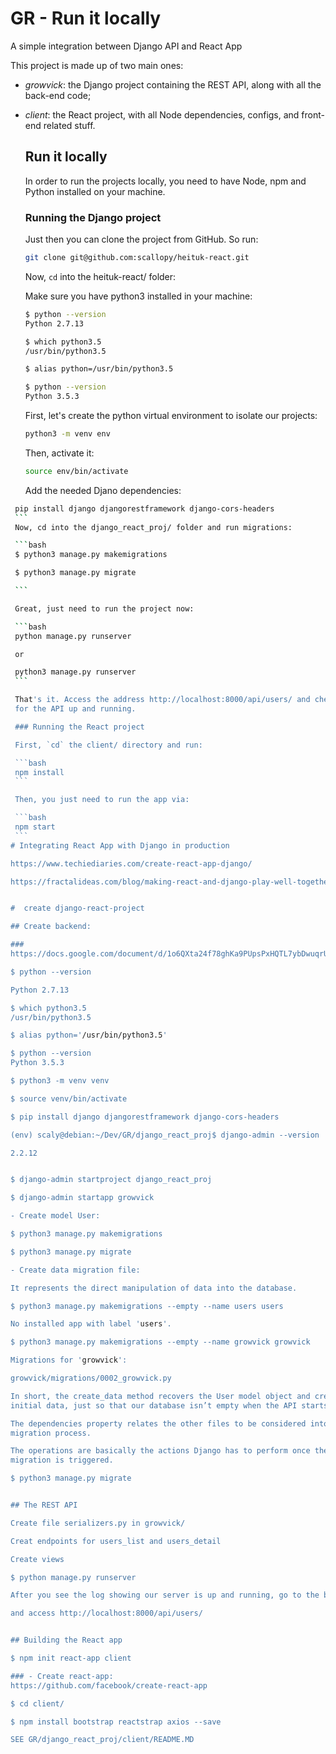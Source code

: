 
# GR - Run it locally
A simple integration between Django API and React App

This project is made up of two main ones:

  - *growvick*: the Django project containing the REST API, along with all the
    back-end code;
  - *client*: the React project, with all Node dependencies, configs, and
    front-end related stuff.

    ## Run it locally

    In order to run the projects locally, you need to have Node, npm and Python
    installed on your machine.

    ### Running the Django project

    Just then you can clone the project from GitHub. So run:

    ```bash
    git clone git@github.com:scallopy/heituk-react.git
    ```

    Now, `cd` into the heituk-react/ folder:

    Make sure you have python3 installed in your machine:

    ```bash
    $ python --version
    Python 2.7.13

    $ which python3.5
    /usr/bin/python3.5

    $ alias python=/usr/bin/python3.5

    $ python --version
    Python 3.5.3

    ```

    First, let's create the python virtual environment to isolate our projects:

    ```bash
    python3 -m venv env
    ```

    Then, activate it:

    ```bash
    source env/bin/activate
    ```
    Add the needed Djano dependencies:

   ```bash
    pip install django djangorestframework django-cors-headers
    ```
    Now, cd into the django_react_proj/ folder and run migrations:

    ```bash
    $ python3 manage.py makemigrations

    $ python3 manage.py migrate

    ```

    Great, just need to run the project now:

    ```bash
    python manage.py runserver

    or

    python3 manage.py runserver
    ```

    That's it. Access the address http://localhost:8000/api/users/ and check
    for the API up and running.

    ### Running the React project

    First, `cd` the client/ directory and run:

    ```bash
    npm install
    ```

    Then, you just need to run the app via:

    ```bash
    npm start
    ```
# Integrating React App with Django in production

https://www.techiediaries.com/create-react-app-django/

https://fractalideas.com/blog/making-react-and-django-play-well-together/


#  create django-react-project

## Create backend:

###
https://docs.google.com/document/d/1o6QXta24f78ghKa9PUpsPxHQTL7ybDwuqrUTJxet8z0/edit#

$ python --version

Python 2.7.13

$ which python3.5
/usr/bin/python3.5

$ alias python='/usr/bin/python3.5'

$ python --version
Python 3.5.3

$ python3 -m venv venv

$ source venv/bin/activate

$ pip install django djangorestframework django-cors-headers

(env) scaly@debian:~/Dev/GR/django_react_proj$ django-admin --version

2.2.12


$ django-admin startproject django_react_proj

$ django-admin startapp growvick

- Create model User:

$ python3 manage.py makemigrations

$ python3 manage.py migrate

- Create data migration file:

It represents the direct manipulation of data into the database.

$ python3 manage.py makemigrations --empty --name users users

No installed app with label 'users'.

$ python3 manage.py makemigrations --empty --name growvick growvick

Migrations for 'growvick':

  growvick/migrations/0002_growvick.py

In short, the create_data method recovers the User model object and creates
initial data, just so that our database isn’t empty when the API starts.

The dependencies property relates the other files to be considered into the
migration process.

The operations are basically the actions Django has to perform once the
migration is triggered.

$ python3 manage.py migrate


## The REST API

  Create file serializers.py in growvick/

  Creat endpoints for users_list and users_detail

  Create views

  $ python manage.py runserver

  After you see the log showing our server is up and running, go to the browser

  and access http://localhost:8000/api/users/


## Building the React app

$ npm init react-app client

### - Create react-app:
https://github.com/facebook/create-react-app

$ cd client/

$ npm install bootstrap reactstrap axios --save

 SEE GR/django_react_proj/client/README.MD


